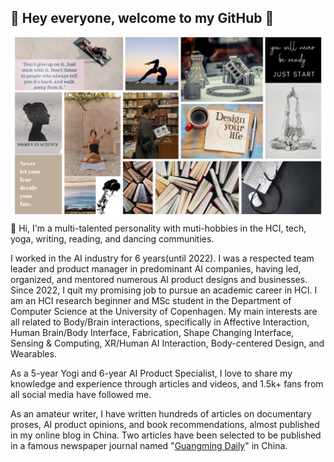 ## 👋 Hey everyone, welcome to my GitHub 👋
<a href="URL_REDIRECT" target="blank"><img align="center" src="https://github.com/montaneH/MengtingHuang/blob/main/collage.png" height="" /></a>


👋 Hi, I'm a multi-talented personality with muti-hobbies in the HCI, tech, yoga, writing, reading, and dancing communities. 

I worked in the AI industry for 6 years(until 2022). I was a respected team leader and product manager in predominant AI companies, having led, organized, and mentored numerous AI product designs and businesses. Since 2022, I quit my promising job to pursue an academic career in HCI. I am an HCI research beginner and MSc student in the Department of Computer Science at the University of Copenhagen. My main interests are all related to Body/Brain interactions, specifically in Affective Interaction, Human Brain/Body Interface, Fabrication, Shape Changing Interface,  Sensing \& Computing, XR/Human AI Interaction, Body-centered Design, and Wearables.

As a 5-year Yogi and 6-year AI Product Specialist, I love to share my knowledge and experience through articles and videos, and 1.5k+ fans from all social media have followed me. 

As an amateur writer, I have written hundreds of articles on documentary proses, AI product opinions, and book recommendations, almost published in my online blog in China. Two articles have been selected to be published in a famous newspaper journal named "[Guangming Daily](https://en.wikipedia.org/wiki/Guangming_Daily)" in China.

